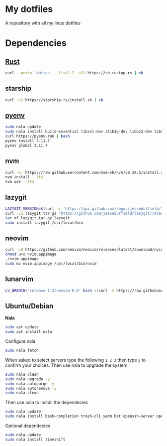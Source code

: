 # My dotfiles
A repository with all my linux dotfiles

# Dependencies
## [Rust](https://www.rust-lang.org/)
```bash
curl --proto '=https' --tlsv1.2 -sSf https://sh.rustup.rs | sh
```

## starship
```bash
curl -sS https://starship.rs/install.sh | sh
```

## [pyenv](https://github.com/pyenv/pyenv)
```bash
sudo nala update
sudo nala install build-essential libssl-dev zlib1g-dev libbz2-dev libreadline-dev libsqlite3-dev curl libncursesw5-dev xz-utils tk-dev libxml2-dev libxmlsec1-dev libffi-dev liblzma-dev
curl https://pyenv.run | bash
pyenv install 3.11.7
pyenv global 3.11.7
```

## nvm
```bash
curl -o- https://raw.githubusercontent.com/nvm-sh/nvm/v0.39.5/install.sh | bash
nvm install --lts
nvm use --lts
```

## lazygit
```bash
LAZYGIT_VERSION=$(curl -s "https://api.github.com/repos/jesseduffield/lazygit/releases/latest" | grep -Po '"tag_name": "v\K[^"]*')
curl -Lo lazygit.tar.gz "https://github.com/jesseduffield/lazygit/releases/latest/download/lazygit_${LAZYGIT_VERSION}_Linux_x86_64.tar.gz"
tar xf lazygit.tar.gz lazygit
sudo install lazygit /usr/local/bin
```

## neovim
```bash
curl -LO https://github.com/neovim/neovim/releases/latest/download/nvim.appimage
chmod u+x nvim.appimage
./nvim.appimage
sudo mv nvim.appimage /usr/local/bin/nvim
```

## lunarvim
```bash
LV_BRANCH='release-1.3/neovim-0.9' bash <(curl -s https://raw.githubusercontent.com/LunarVim/LunarVim/release-1.3/neovim-0.9/utils/installer/install.sh)
```

## Ubuntu/Debian
**Nala**
```bash
sudo apt update
sudo apt install nala
```

Configure nala
```bash
sudo nala fetch
```

When asked to select servers type the following `1 2 3` then type `y` to confirm your choices.
Then use nala to upgrade the system.
```bash
sudo nala clean
sudo nala upgrade -y
sudo nala autopurge -y
sudo nala autoremove -y
sudo nala clean
```

Then use nala to install the dependecies
```bash
sudo nala update
sudo nala install bash-completion trash-cli yadm bat openssh-server openssh-client curl
```

Optional dependecies
```bash
sudo nala update
sudo nala install timeshift
```
